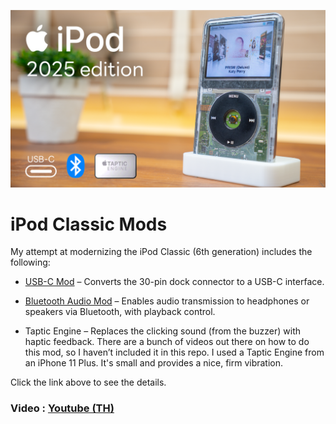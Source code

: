 ![](/images/header.png)


# iPod Classic Mods
My attempt at modernizing the iPod Classic (6th generation) includes the following:

- [USB-C Mod]() – Converts the 30-pin dock connector to a USB-C interface.

- [Bluetooth Audio Mod]() – Enables audio transmission to headphones or speakers via Bluetooth, with playback control.

- Taptic Engine – Replaces the clicking sound (from the buzzer) with haptic feedback. There are a bunch of videos out there on how to do this mod, so I haven’t included it in this repo. I used a Taptic Engine from an iPhone 11 Plus. It's small and provides a nice, firm vibration.

Click the link above to see the details.

### Video : [**Youtube (TH)**](https://youtu.be/0jGxkwJ26Vk)
